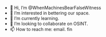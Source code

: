 - 👋 Hi, I’m @WhenMachinesBearFalseWitness
- 👀 I’m interested in bettering our space.
- 🌱 I’m currently learning.
- 💞️ I’m looking to collaborate on OSINT.
- 📫 How to reach me: email.
fin
